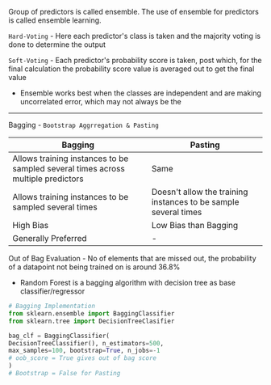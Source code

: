 Group of predictors is called ensemble.
The use of ensemble for predictors is called ensemble learning.

`Hard-Voting` - Here each predictor's class is taken and the majority voting is done to determine the output

`Soft-Voting` - Each predictor's probability score is taken, post which, for the final calculation the probability score value is averaged out to get the final value

- Ensemble works best when the classes are independent and are making uncorrelated error, which may not always be the 

---

Bagging - `Bootstrap Aggrregation & Pasting`

Bagging | Pasting
------- | --------
Allows training instances to be sampled several times across multiple predictors | Same
Allows training instances to be sampled several times | Doesn't allow the training instances to be sample several times
High Bias | Low Bias than Bagging
 Generally Preferred | -

Out of Bag Evaluation - No of elements that are missed out, the probability of a datapoint not being trained on is around 36.8%

- Random Forest is a bagging algorithm with decision tree as base classifier/regressor

```py
# Bagging Implementation
from sklearn.ensemble import BaggingClassifier
from sklearn.tree import DecisionTreeClasifier

bag_clf = BaggingClassifier(
DecisionTreeClassifier(), n_estimators=500,
max_samples=100, bootstrap=True, n_jobs=-1
# oob_score = True gives out of bag score
)
# Bootstrap = False for Pasting

```

